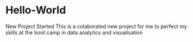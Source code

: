 # Hello-World
New Project Started
This is a colaborated new project for me to perfect my skills at the boot camp in data analytics and visualisation
